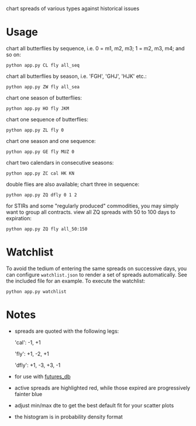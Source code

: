 chart spreads of various types against historical issues

# Usage

chart all butterflies by sequence, i.e. 0 = m1, m2, m3; 1 = m2, m3, m4; and so on:

`python app.py CL fly all_seq`

chart all butterflies by season, i.e. 'FGH', 'GHJ', 'HJK' etc.:

`python app.py ZW fly all_sea`

chart one season of butterflies:

`python app.py HO fly JKM`

chart one sequence of butterflies:

`python app.py ZL fly 0`

chart one season and one sequence:

`python app.py GE fly MUZ 0`

chart two calendars in consecutive seasons:

`python app.py ZC cal HK KN`

double flies are also available; chart three in sequence:

`python app.py ZQ dfly 0 1 2`

for STIRs and some "regularly produced" commodities, you may simply want to group all contracts. view all ZQ spreads with 50 to 100 days to expiration:

`python app.py ZQ fly all_50:150`

# Watchlist

To avoid the tedium of entering the same spreads on successive days, you can configure `watchlist.json` to render a set of spreads automatically. See the included file for an example. To execute the watchlist:

`python app.py watchlist`

# Notes

- spreads are quoted with the following legs: 

    'cal':  -1, +1

    'fly':  +1, -2, +1
    
    'dfly': +1, -3, +3, -1

- for use with [futures_db](https://github.com/toobrien/futures_db)
- active spreads are highlighted red, while those expired are progressively fainter blue
- adjust min/max dte to get the best default fit for your scatter plots
- the histogram is in probability density format